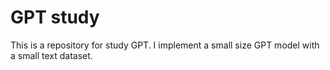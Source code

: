 GPT study
==

This is a repository for study GPT.
I implement a small size GPT model with a small text dataset.

